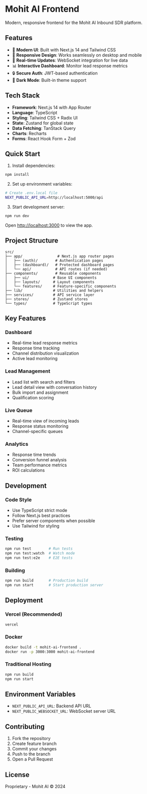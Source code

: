 # Mohit AI Frontend

Modern, responsive frontend for the Mohit AI Inbound SDR platform.

## Features

- 🎨 **Modern UI**: Built with Next.js 14 and Tailwind CSS
- 📱 **Responsive Design**: Works seamlessly on desktop and mobile
- 🚀 **Real-time Updates**: WebSocket integration for live data
- 📊 **Interactive Dashboard**: Monitor lead response metrics
- 🔒 **Secure Auth**: JWT-based authentication
- 🌙 **Dark Mode**: Built-in theme support

## Tech Stack

- **Framework**: Next.js 14 with App Router
- **Language**: TypeScript
- **Styling**: Tailwind CSS + Radix UI
- **State**: Zustand for global state
- **Data Fetching**: TanStack Query
- **Charts**: Recharts
- **Forms**: React Hook Form + Zod

## Quick Start

1. Install dependencies:
```bash
npm install
```

2. Set up environment variables:
```bash
# Create .env.local file
NEXT_PUBLIC_API_URL=http://localhost:5000/api
```

3. Start development server:
```bash
npm run dev
```

Open [http://localhost:3000](http://localhost:3000) to view the app.

## Project Structure

```
src/
├── app/                # Next.js app router pages
│   ├── (auth)/        # Authentication pages
│   ├── (dashboard)/   # Protected dashboard pages
│   └── api/           # API routes (if needed)
├── components/        # Reusable components
│   ├── ui/           # Base UI components
│   ├── layouts/      # Layout components
│   └── features/     # Feature-specific components
├── lib/              # Utilities and helpers
├── services/         # API service layer
├── stores/           # Zustand stores
└── types/            # TypeScript types
```

## Key Features

### Dashboard
- Real-time lead response metrics
- Response time tracking
- Channel distribution visualization
- Active lead monitoring

### Lead Management
- Lead list with search and filters
- Lead detail view with conversation history
- Bulk import and assignment
- Qualification scoring

### Live Queue
- Real-time view of incoming leads
- Response status monitoring
- Channel-specific queues

### Analytics
- Response time trends
- Conversion funnel analysis
- Team performance metrics
- ROI calculations

## Development

### Code Style
- Use TypeScript strict mode
- Follow Next.js best practices
- Prefer server components when possible
- Use Tailwind for styling

### Testing
```bash
npm run test        # Run tests
npm run test:watch  # Watch mode
npm run test:e2e    # E2E tests
```

### Building
```bash
npm run build       # Production build
npm run start       # Start production server
```

## Deployment

### Vercel (Recommended)
```bash
vercel
```

### Docker
```bash
docker build -t mohit-ai-frontend .
docker run -p 3000:3000 mohit-ai-frontend
```

### Traditional Hosting
```bash
npm run build
npm run start
```

## Environment Variables

- `NEXT_PUBLIC_API_URL`: Backend API URL
- `NEXT_PUBLIC_WEBSOCKET_URL`: WebSocket server URL

## Contributing

1. Fork the repository
2. Create feature branch
3. Commit your changes
4. Push to the branch
5. Open a Pull Request

## License

Proprietary - Mohit AI © 2024